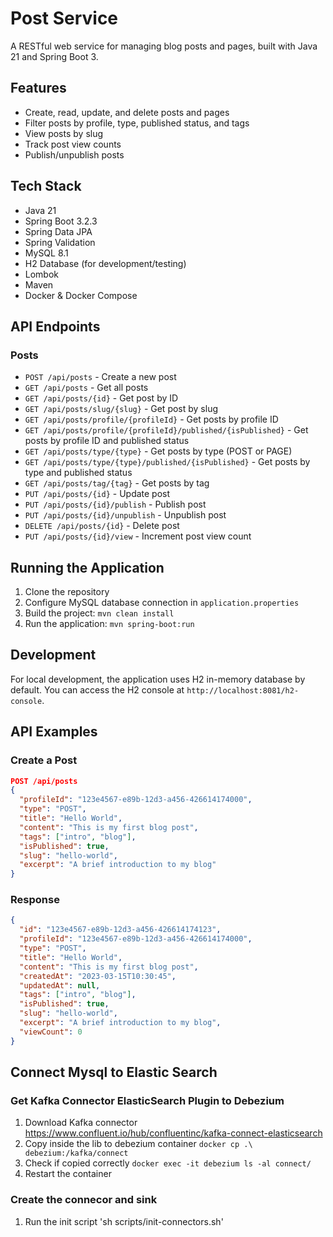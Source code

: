 # Post Service

A RESTful web service for managing blog posts and pages, built with Java 21 and Spring Boot 3.

## Features

- Create, read, update, and delete posts and pages
- Filter posts by profile, type, published status, and tags
- View posts by slug
- Track post view counts
- Publish/unpublish posts

## Tech Stack

- Java 21
- Spring Boot 3.2.3
- Spring Data JPA
- Spring Validation
- MySQL 8.1
- H2 Database (for development/testing)
- Lombok
- Maven
- Docker & Docker Compose

## API Endpoints

### Posts

- `POST /api/posts` - Create a new post
- `GET /api/posts` - Get all posts
- `GET /api/posts/{id}` - Get post by ID
- `GET /api/posts/slug/{slug}` - Get post by slug
- `GET /api/posts/profile/{profileId}` - Get posts by profile ID
- `GET /api/posts/profile/{profileId}/published/{isPublished}` - Get posts by profile ID and published status
- `GET /api/posts/type/{type}` - Get posts by type (POST or PAGE)
- `GET /api/posts/type/{type}/published/{isPublished}` - Get posts by type and published status
- `GET /api/posts/tag/{tag}` - Get posts by tag
- `PUT /api/posts/{id}` - Update post
- `PUT /api/posts/{id}/publish` - Publish post
- `PUT /api/posts/{id}/unpublish` - Unpublish post
- `DELETE /api/posts/{id}` - Delete post
- `PUT /api/posts/{id}/view` - Increment post view count

## Running the Application

1. Clone the repository
2. Configure MySQL database connection in `application.properties`
3. Build the project: `mvn clean install`
4. Run the application: `mvn spring-boot:run`

## Development

For local development, the application uses H2 in-memory database by default. You can access the H2 console at `http://localhost:8081/h2-console`.

## API Examples

### Create a Post

```json
POST /api/posts
{
  "profileId": "123e4567-e89b-12d3-a456-426614174000",
  "type": "POST",
  "title": "Hello World",
  "content": "This is my first blog post",
  "tags": ["intro", "blog"],
  "isPublished": true,
  "slug": "hello-world",
  "excerpt": "A brief introduction to my blog"
}
```

### Response

```json
{
  "id": "123e4567-e89b-12d3-a456-426614174123",
  "profileId": "123e4567-e89b-12d3-a456-426614174000",
  "type": "POST",
  "title": "Hello World",
  "content": "This is my first blog post",
  "createdAt": "2023-03-15T10:30:45",
  "updatedAt": null,
  "tags": ["intro", "blog"],
  "isPublished": true,
  "slug": "hello-world",
  "excerpt": "A brief introduction to my blog",
  "viewCount": 0
}
``` 

## Connect Mysql to Elastic Search

### Get Kafka Connector ElasticSearch Plugin to Debezium

1. Download Kafka connector https://www.confluent.io/hub/confluentinc/kafka-connect-elasticsearch
2. Copy inside the lib to debezium container `docker cp .\ debezium:/kafka/connect`
3. Check if copied correctly  `docker exec -it debezium ls -al connect/`
4. Restart the container

### Create the connecor and sink

1. Run the init script 'sh scripts/init-connectors.sh'